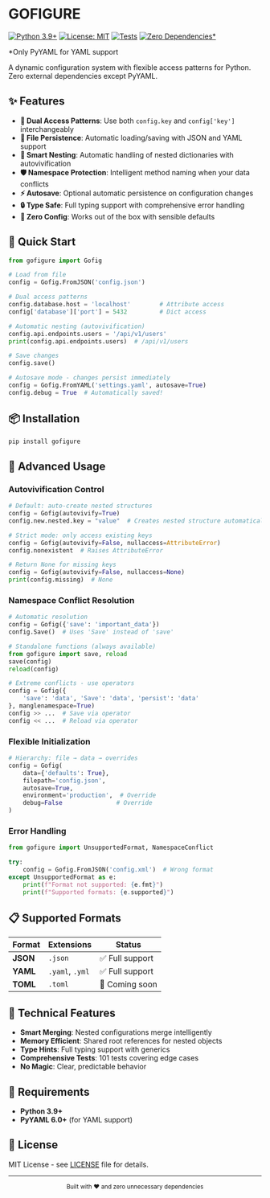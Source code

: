 # GOFIGURE

[![Python 3.9+](https://img.shields.io/badge/python-3.9+-blue.svg)](https://www.python.org/downloads/)
[![License: MIT](https://img.shields.io/badge/License-MIT-yellow.svg)](https://opensource.org/licenses/MIT)
[![Tests](https://img.shields.io/badge/tests-101%20passed-brightgreen.svg)](#)
[![Zero Dependencies*](https://img.shields.io/badge/dependencies-minimal-success.svg)](#requirements)

*Only PyYAML for YAML support

A dynamic configuration system with flexible access patterns for Python. Zero external dependencies except PyYAML.

## ✨ Features

- **🔄 Dual Access Patterns**: Use both `config.key` and `config['key']` interchangeably
- **💾 File Persistence**: Automatic loading/saving with JSON and YAML support
- **🌳 Smart Nesting**: Automatic handling of nested dictionaries with autovivification
- **🛡️ Namespace Protection**: Intelligent method naming when your data conflicts
- **⚡ Autosave**: Optional automatic persistence on configuration changes
- **🔒 Type Safe**: Full typing support with comprehensive error handling
- **🎯 Zero Config**: Works out of the box with sensible defaults

## 🚀 Quick Start

```python
from gofigure import Gofig

# Load from file
config = Gofig.FromJSON('config.json')

# Dual access patterns
config.database.host = 'localhost'        # Attribute access
config['database']['port'] = 5432         # Dict access

# Automatic nesting (autovivification)
config.api.endpoints.users = '/api/v1/users'
print(config.api.endpoints.users)  # /api/v1/users

# Save changes
config.save()

# Autosave mode - changes persist immediately
config = Gofig.FromYAML('settings.yaml', autosave=True)
config.debug = True  # Automatically saved!
```

## 📦 Installation

```bash
pip install gofigure
```

## 🔧 Advanced Usage

### Autovivification Control

```python
# Default: auto-create nested structures
config = Gofig(autovivify=True)
config.new.nested.key = "value"  # Creates nested structure automatically

# Strict mode: only access existing keys
config = Gofig(autovivify=False, nullaccess=AttributeError)
config.nonexistent  # Raises AttributeError

# Return None for missing keys
config = Gofig(autovivify=False, nullaccess=None)
print(config.missing)  # None
```

### Namespace Conflict Resolution

```python
# Automatic resolution
config = Gofig({'save': 'important_data'})
config.Save()  # Uses 'Save' instead of 'save'

# Standalone functions (always available)
from gofigure import save, reload
save(config)
reload(config)

# Extreme conflicts - use operators
config = Gofig({
    'save': 'data', 'Save': 'data', 'persist': 'data'
}, manglenamespace=True)
config >> ...  # Save via operator
config << ...  # Reload via operator
```

### Flexible Initialization

```python
# Hierarchy: file → data → overrides
config = Gofig(
    data={'defaults': True},
    filepath='config.json',
    autosave=True,
    environment='production',  # Override
    debug=False               # Override
)
```

### Error Handling

```python
from gofigure import UnsupportedFormat, NamespaceConflict

try:
    config = Gofig.FromJSON('config.xml')  # Wrong format
except UnsupportedFormat as e:
    print(f"Format not supported: {e.fmt}")
    print(f"Supported formats: {e.supported}")
```

## 📋 Supported Formats

| Format | Extensions | Status |
|--------|------------|--------|
| **JSON** | `.json` | ✅ Full support |
| **YAML** | `.yaml`, `.yml` | ✅ Full support |
| **TOML** | `.toml` | 🚧 Coming soon |

## 🔬 Technical Features

- **Smart Merging**: Nested configurations merge intelligently
- **Memory Efficient**: Shared root references for nested objects
- **Type Hints**: Full typing support with generics
- **Comprehensive Tests**: 101 tests covering edge cases
- **No Magic**: Clear, predictable behavior

## 📝 Requirements

- **Python 3.9+**
- **PyYAML 6.0+** (for YAML support)

## 📄 License

MIT License - see [LICENSE](LICENSE) file for details.

---

<div align="center">
<sub>Built with ❤️ and zero unnecessary dependencies</sub>
</div>
